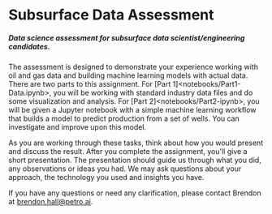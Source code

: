 # Subsurface Data Assessment
##### Data science assessment for subsurface data scientist/engineering candidates.

The assessment is designed to demonstrate your experience working with oil and gas data and building machine learning models with actual data.  There are two parts to this assignment.  For [Part 1]<notebooks/Part1-Data.ipynb>, you will be working with standard industry data files and do some visualization and analysis.  For [Part 2]<notebooks/Part2-ipynb>, you will be given a Jupyter notebook with a simple machine learning workflow that builds a model to predict production from a set of wells.  You can investigate and improve upon this model.

As you are working through these tasks, think about how you would present and discuss the result.  After you complete the assignment, you'll give a short presentation.  The presentation should guide us through what you did, any observations or ideas you had.  We may ask questions about your approach, the technology you used and insights you have.   

If you have any questions or need any clarification, please contact Brendon at <brendon.hall@petro.ai>.

 